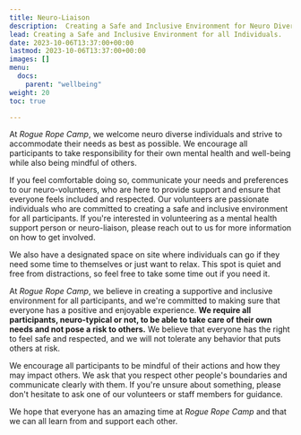 ```yaml
---
title: Neuro-Liaison
description:  Creating a Safe and Inclusive Environment for Neuro Diverse Individuals
lead: Creating a Safe and Inclusive Environment for all Individuals.
date: 2023-10-06T13:37:00+00:00
lastmod: 2023-10-06T13:37:00+00:00
images: []
menu: 
  docs:
    parent: "wellbeing"
weight: 20
toc: true

---
```

At _Rogue Rope Camp_, we welcome neuro diverse individuals and strive to accommodate their needs as best as possible. We encourage all participants to take responsibility for their own mental health and well-being while also being mindful of others.

If you feel comfortable doing so, communicate your needs and preferences to our neuro-volunteers, who are here to provide support and ensure that everyone feels included and respected. Our volunteers are passionate individuals who are committed to creating a safe and inclusive environment for all participants. If you're interested in volunteering as a mental health support person or neuro-liaison, please reach out to us for more information on how to get involved.

We also have a designated space on site where individuals can go if they need some time to themselves or just want to relax. This spot is quiet and free from distractions, so feel free to take some time out if you need it.

At _Rogue Rope Camp_, we believe in creating a supportive and inclusive environment for all participants, and we're committed to making sure that everyone has a positive and enjoyable experience. **We require all participants, neuro-typical or not, to be able to take care of their own needs and not pose a risk to others.** We believe that everyone has the right to feel safe and respected, and we will not tolerate any behavior that puts others at risk.

We encourage all participants to be mindful of their actions and how they may impact others. We ask that you respect other people's boundaries and communicate clearly with them. If you're unsure about something, please don't hesitate to ask one of our volunteers or staff members for guidance.

We hope that everyone has an amazing time at _Rogue Rope Camp_ and that we can all learn from and support each other. 